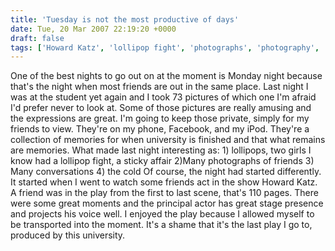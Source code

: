 ```yaml
---
title: 'Tuesday is not the most productive of days'
date: Tue, 20 Mar 2007 22:19:20 +0000
draft: false
tags: ['Howard Katz', 'lollipop fight', 'photographs', 'photography', 'random', 'student life', 'theatre', 'university']
---
```


One of the best nights to go out on at the moment is Monday night because that's the night when most friends are out in the same place. Last night I was at the student yet again and I took 73 pictures of which one I'm afraid I'd prefer never to look at. Some of those pictures are really amusing and the expressions are great. I'm going to keep those private, simply for my friends to view. They're on my phone, Facebook, and my iPod. They're a collection of memories for when university is finished and that what remains are memories. What made last night interesting as: 1) lollipops, two girls I know had a lollipop fight, a sticky affair 2)Many photographs of friends 3) Many conversations 4) the cold Of course, the night had started differently. It started when I went to watch some friends act in the show Howard Katz. A friend was in the play from the first to last scene, that's 110 pages. There were some great moments and the principal actor has great stage presence and projects his voice well. I enjoyed the play because I allowed myself to be transported into the moment. It's a shame that it's the last play I go to, produced by this university.